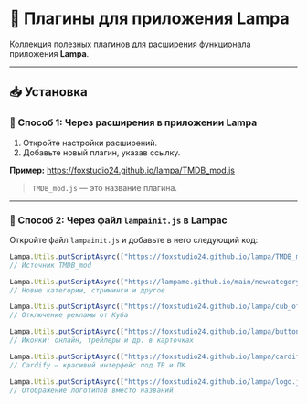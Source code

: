 # 🌟 Плагины для приложения Lampa

Коллекция полезных плагинов для расширения функционала приложения **Lampa**.

---

## 📥 Установка

### 🔹 Способ 1: Через расширения в приложении **Lampa**

1. Откройте настройки расширений.
2. Добавьте новый плагин, указав ссылку.

**Пример:**
https://foxstudio24.github.io/lampa/TMDB_mod.js

> `TMDB_mod.js` — это название плагина.

---

### 🔹 Способ 2: Через файл `lampainit.js` в **Lampac**

Откройте файл `lampainit.js` и добавьте в него следующий код:

```js
Lampa.Utils.putScriptAsync(["https://foxstudio24.github.io/lampa/TMDB_mod.js"], function() {});
// Источник TMDB_mod

Lampa.Utils.putScriptAsync(["https://lampame.github.io/main/newcategory.js"], function() {});
// Новые категории, стриминги и другое

Lampa.Utils.putScriptAsync(["https://foxstudio24.github.io/lampa/cub_off.js"], function() {});
// Отключение рекламы от Куба

Lampa.Utils.putScriptAsync(["https://foxstudio24.github.io/lampa/buttons.js"], function() {});
// Иконки: онлайн, трейлеры и др. в карточках

Lampa.Utils.putScriptAsync(["https://foxstudio24.github.io/lampa/cardify.js"], function() {});
// Cardify — красивый интерфейс под ТВ и ПК

Lampa.Utils.putScriptAsync(["https://foxstudio24.github.io/lampa/logo.js"], function() {});
// Отображение логотипов вместо названий

